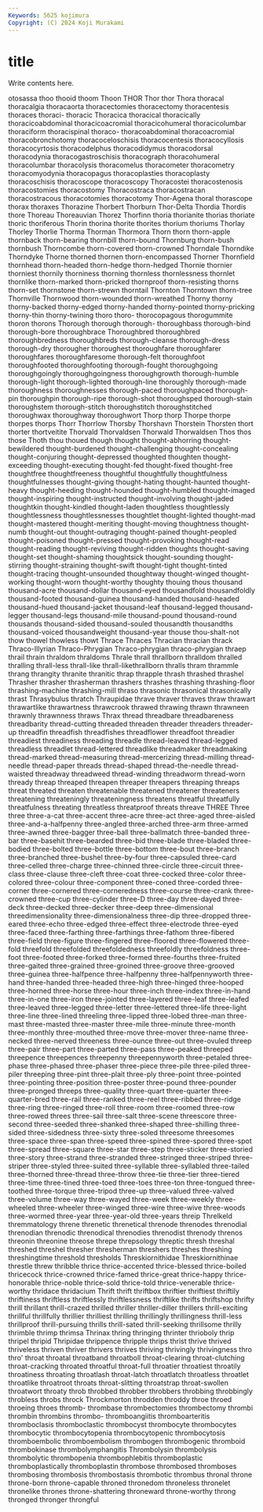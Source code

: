 ```yaml
---
Keywords: 5625 kojimura
Copyright: (C) 2024 Koji Murakami
---
```


# title

Write contents here.



otosassa thoo thooid
thoom Thoon THOR Thor thor Thora thoracal thoracalgia thoracaorta thoracectomies
thoracectomy thoracentesis thoraces thoraci- thoracic Thoracica thoracical thoracically thoracicoabdominal thoracicoacromial
thoracicohumeral thoracicolumbar thoraciform thoracispinal thoraco- thoracoabdominal thoracoacromial thoracobronchotomy thoracoceloschisis thoracocentesis
thoracocyllosis thoracocyrtosis thoracodelphus thoracodidymus thoracodorsal thoracodynia thoracogastroschisis thoracograph thoracohumeral thoracolumbar
thoracolysis thoracomelus thoracometer thoracometry thoracomyodynia thoracopagus thoracoplasties thoracoplasty thoracoschisis thoracoscope
thoracoscopy Thoracostei thoracostenosis thoracostomies thoracostomy Thoracostraca thoracostracan thoracostracous thoracotomies thoracotomy
Thor-Agena thoral thorascope thorax thoraxes Thorazine Thorbert Thorburn Thor-Delta Thordia
Thordis thore Thoreau Thoreauvian Thorez Thorfinn thoria thorianite thorias thoriate
thoric thoriferous Thorin thorina thorite thorites thorium thoriums Thorlay Thorley
Thorlie Thorma Thorman Thormora Thorn thorn thorn-apple thornback thorn-bearing thornbill
thorn-bound Thornburg thorn-bush thornbush Thorncombe thorn-covered thorn-crowned Thorndale Thorndike Thorndyke
Thorne thorned thornen thorn-encompassed Thorner Thornfield thornhead thorn-headed thorn-hedge thorn-hedged
Thornie thornier thorniest thornily thorniness thorning thornless thornlessness thornlet thornlike
thorn-marked thorn-pricked thornproof thorn-resisting thorns thorn-set thornstone thorn-strewn thorntail Thornton
Thorntown thorn-tree Thornville Thornwood thorn-wounded thorn-wreathed Thorny thorny thorny-backed thorny-edged
thorny-handed thorny-pointed thorny-pricking thorny-thin thorny-twining thoro thoro- thorocopagous thorogummite thoron
thorons Thorough thorough thorough- thoroughbass thorough-bind thorough-bore thoroughbrace Thoroughbred thoroughbred
thoroughbredness thoroughbreds thorough-cleanse thorough-dress thorough-dry thorougher thoroughest thoroughfare thoroughfarer thoroughfares
thoroughfaresome thorough-felt thoroughfoot thoroughfooted thoroughfooting thorough-fought thoroughgoing thoroughgoingly thoroughgoingness thoroughgrowth
thorough-humble thorough-light thorough-lighted thorough-line thoroughly thorough-made thoroughness thoroughnesses thorough-paced thoroughpaced
thorough-pin thoroughpin thorough-ripe thorough-shot thoroughsped thorough-stain thoroughstem thorough-stitch thoroughstitch thoroughstitched
thoroughwax thoroughway thoroughwort Thorp thorp Thorpe thorpe thorpes thorps Thorr
Thorrlow Thorsby Thorshavn Thorstein Thorsten thort thorter thortveitite Thorvald Thorvaldsen
Thorwald Thorwaldsen Thos thos those Thoth thou thoued though thought
thought-abhorring thought-bewildered thought-burdened thought-challenging thought-concealing thought-conjuring thought-depressed thoughted thoughten thought-exceeding
thought-executing thought-fed thought-fixed thought-free thoughtfree thoughtfreeness thoughtful thoughtfully thoughtfulness thoughtfulnesses
thought-giving thought-hating thought-haunted thought-heavy thought-heeding thought-hounded thought-humbled thought-imaged thought-inspiring thought-instructed
thought-involving thought-jaded thoughtkin thought-kindled thought-laden thoughtless thoughtlessly thoughtlessness thoughtlessnesses thoughtlet
thought-lighted thought-mad thought-mastered thought-meriting thought-moving thoughtness thought-numb thought-out thought-outraging thought-pained
thought-peopled thought-poisoned thought-pressed thought-provoking thought-read thought-reading thought-reviving thought-ridden thoughts thought-saving
thought-set thought-shaming thoughtsick thought-sounding thought-stirring thought-straining thought-swift thought-tight thought-tinted thought-tracing
thought-unsounded thoughtway thought-winged thought-working thought-worn thought-worthy thoughty thouing thous thousand
thousand-acre thousand-dollar thousand-eyed thousandfold thousandfoldly thousand-footed thousand-guinea thousand-handed thousand-headed thousand-hued
thousand-jacket thousand-leaf thousand-legged thousand-legger thousand-legs thousand-mile thousand-pound thousand-round thousands thousand-sided
thousand-souled thousandth thousandths thousand-voiced thousandweight thousand-year thouse thou-shalt-not thow thowel
thowless thowt Thrace Thraces Thracian thracian thrack Thraco-Illyrian Thraco-Phrygian Thraco-phrygian
thraco-phrygian thraep thrail thrain thraldom thraldoms Thrale thrall thrallborn thralldom
thralled thralling thrall-less thrall-like thrall-likethrallborn thralls thram thrammle thrang thrangity
thranite thranitic thrap thrapple thrash thrashed thrashel Thrasher thrasher thrasherman
thrashers thrashes thrashing thrashing-floor thrashing-machine thrashing-mill thraso thrasonic thrasonical thrasonically
thrast Thrasybulus thratch Thraupidae thrave thraver thraves thraw thrawart thrawartlike
thrawartness thrawcrook thrawed thrawing thrawn thrawneen thrawnly thrawnness thraws Thrax
thread threadbare threadbareness threadbarity thread-cutting threaded threaden threader threaders threader-up
threadfin threadfish threadfishes threadflower threadfoot threadier threadiest threadiness threading threadle
thread-leaved thread-legged threadless threadlet thread-lettered threadlike threadmaker threadmaking thread-marked thread-measuring
thread-mercerizing thread-milling thread-needle thread-paper threads thread-shaped thread-the-needle thread-waisted threadway threadweed
thread-winding threadworm thread-worn thready threap threaped threapen threaper threapers threaping
threaps threat threated threaten threatenable threatened threatener threateners threatening threateningly
threateningness threatens threatful threatfully threatfulness threating threatless threatproof threats threave
THREE Three three three-a-cat three-accent three-acre three-act three-aged three-aisled three-and-a-halfpenny
three-angled three-arched three-arm three-armed three-awned three-bagger three-ball three-ballmatch three-banded three-bar
three-basehit three-bearded three-bid three-blade three-bladed three-bodied three-bolted three-bottle three-bottom three-bout
three-branch three-branched three-bushel three-by-four three-capsuled three-card three-celled three-charge three-chinned three-circle
three-circuit three-class three-clause three-cleft three-coat three-cocked three-color three-colored three-colour three-component
three-coned three-corded three-corner three-cornered three-corneredness three-course three-crank three-crowned three-cup three-cylinder
three-D three-day three-dayed three-deck three-decked three-decker three-deep three-dimensional threedimensionality three-dimensionalness
three-dip three-dropped three-eared three-echo three-edged three-effect three-electrode three-eyed three-faced three-farthing
three-farthings three-fathom three-fibered three-field three-figure three-fingered three-floored three-flowered three-fold threefold
threefolded threefoldedness threefoldly threefoldness three-foot three-footed three-forked three-formed three-fourths three-fruited
three-gaited three-grained three-groined three-groove three-grooved three-guinea three-halfpence three-halfpenny three-halfpennyworth three-hand
three-handed three-headed three-high three-hinged three-hooped three-horned three-horse three-hour three-inch three-index
three-in-hand three-in-one three-iron three-jointed three-layered three-leaf three-leafed three-leaved three-legged three-letter
three-lettered three-life three-light three-line three-lined threeling three-lipped three-lobed three-man three-mast
three-masted three-master three-mile three-minute three-month three-monthly three-mouthed three-move three-mover three-name
three-necked three-nerved threeness three-ounce three-out three-ovuled threep three-pair three-part three-parted
three-pass three-peaked threeped threepence threepences threepenny threepennyworth three-petaled three-phase three-phased
three-phaser three-piece three-pile three-piled three-piler threeping three-pint three-plait three-ply three-point
three-pointed three-pointing three-position three-poster three-pound three-pounder three-pronged threeps three-quality three-quart
three-quarter three-quarter-bred three-rail three-ranked three-reel three-ribbed three-ridge three-ring three-ringed three-roll
three-room three-roomed three-row three-rowed threes three-sail three-salt three-scene threescore three-second
three-seeded three-shanked three-shaped three-shilling three-sided three-sidedness three-sixty three-soled threesome threesomes
three-space three-span three-speed three-spined three-spored three-spot three-spread three-square three-star three-step
three-sticker three-storied three-story three-strand three-stranded three-stringed three-striped three-striper three-styled three-suited
three-syllable three-syllabled three-tailed three-thorned three-thread three-throw three-tie three-tier three-tiered three-time
three-tined three-toed three-toes three-ton three-tongued three-toothed three-torque three-tripod three-up three-valued
three-valved three-volume three-way three-wayed three-week three-weekly three-wheeled three-wheeler three-winged three-wire
three-wive three-woods three-wormed three-year three-year-old three-years threip Threlkeld thremmatology threne
threnetic threnetical threnode threnodes threnodial threnodian threnodic threnodical threnodies threnodist
threnody threnos threonin threonine threose threpe threpsology threptic thresh threshal
threshed threshel thresher thresherman threshers threshes threshing threshingtime threshold thresholds
Threskiornithidae Threskiornithinae threstle threw thribble thrice thrice-accented thrice-blessed thrice-boiled thricecock
thrice-crowned thrice-famed thrice-great thrice-happy thrice-honorable thrice-noble thrice-sold thrice-told thrice-venerable thrice-worthy
thridace thridacium Thrift thrift thriftbox thriftier thriftiest thriftily thriftiness thriftless
thriftlessly thriftlessness thriftlike thrifts thriftshop thrifty thrill thrillant thrill-crazed thrilled
thriller thriller-diller thrillers thrill-exciting thrillful thrillfully thrillier thrilliest thrilling thrillingly
thrillingness thrill-less thrillproof thrill-pursuing thrills thrill-sated thrill-seeking thrillsome thrilly thrimble
thrimp thrimsa Thrinax thring thringing thrinter thrioboly thrip thripel thripid
Thripidae thrippence thripple thrips thrist thrive thrived thriveless thriven thriver
thrivers thrives thriving thrivingly thrivingness thro thro' throat throatal throatband
throatboll throat-clearing throat-clutching throat-cracking throated throatful throat-full throatier throatiest throatily
throatiness throating throatlash throat-latch throatlatch throatless throatlet throatlike throatroot throats
throat-slitting throatstrap throat-swollen throatwort throaty throb throbbed throbber throbbers throbbing
throbbingly throbless throbs throck Throckmorton throdden throddy throe throed throeing
throes thromb- thrombase thrombectomies thrombectomy thrombi thrombin thrombins thrombo- thromboangiitis
thromboarteritis thromboclasis thromboclastic thrombocyst thrombocyte thrombocytes thrombocytic thrombocytopenia thrombocytopenic thrombocytosis
thromboembolic thromboembolism thrombogen thrombogenic thromboid thrombokinase thrombolymphangitis Thrombolysin thrombolysis thrombolytic
thrombopenia thrombophlebitis thromboplastic thromboplastically thromboplastin thrombose thrombosed thromboses thrombosing thrombosis
thrombostasis thrombotic thrombus thronal throne throne-born throne-capable throned thronedom throneless
thronelet thronelike thrones throne-shattering throneward throne-worthy throng thronged thronger throngful
